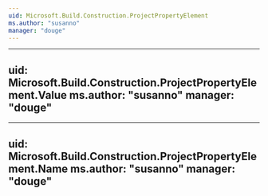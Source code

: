 ```yaml
---
uid: Microsoft.Build.Construction.ProjectPropertyElement
ms.author: "susanno"
manager: "douge"
---
```


---
uid: Microsoft.Build.Construction.ProjectPropertyElement.Value
ms.author: "susanno"
manager: "douge"
---

---
uid: Microsoft.Build.Construction.ProjectPropertyElement.Name
ms.author: "susanno"
manager: "douge"
---

